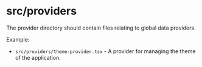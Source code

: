# src/providers

The provider directory should contain files relating to global data providers.

Example:

- `src/providers/theme-provider.tsx` - A provider for managing the theme of the application.
